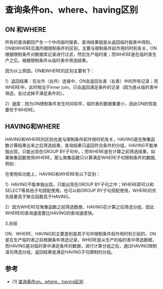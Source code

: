 # 查询条件on、where、having区别
## ON 和WHERE

所有的查询都回产生一个中间临时报表，查询结果就是从返回临时报表中得到。ON和WHERE后面所跟限制条件的区别，主要与限制条件起作用的时机有关，ON根据限制条件对数据库记录进行过滤，然后生产临时表；而WHERE是在临时表生产之后，根据限制条件从临时表中筛选结果。

因为以上原因，ON和WHERE的区别主要有下：

1）返回结果：在左外（右外）连接中，ON会返回左表（右表）中的所有记录；而WHERE中，此时相当于inner join，只会返回满足条件的记录（因为是从临时表中筛选，会过滤掉不满足条件的）。

2）速度：因为ON限制条件发生时间较早，临时表的数据集要小，因此ON的性能要优于WHERE。

## HAVING和WHERE

HAVING和WHERE的区别也是与限制条件起作用时机有关，HAVING是在聚集函数计算结果出来之后筛选结果，查询结果只返回符合条件的分组，HAVING不能单独出现，只能出现在GROUP BY子句中。；而WHERE是在计算之前筛选结果，如果聚集函数使用WHERE，那么聚集函数只计算满足WHERE子句限制条件的数据,例如：

在使用和功能上，HAVING和WHERE有以下区别：

1）HAVING不能单独出现，只能出现在GROUP BY子句之中；WHERE即可以和SELECT等其他子句搭配使用，也可以和GROUP BY子句搭配使用，WHERE的优先级要高于聚合函数高于HAVING。

2）因为WHERE在聚集函数之前筛选数据，HAVING在计算之后筛选分组，因此WHERE的查询速度要比HAVING的查询速度快。

3.总结

ON、WHERE、HAVING的主要差别是其子句中限制条件起作用时机引起的，ON是在生产临时表之前根据条件筛选记录，WHERE是从生产的临时表中筛选数据，而HAVING是对临时表中满足条件的数据，进行计算分组之后，通过HAVING限制语句筛选分组，返回结果是满足HAVING子句限制的分组。

## 参考
- [1] [查询条件on、where、having区别](https://blog.csdn.net/weixin_39805338/article/details/80798763)